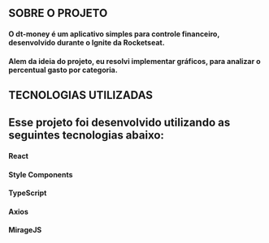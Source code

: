 ## SOBRE O PROJETO

####  O dt-money é um aplicativo simples para controle financeiro, desenvolvido durante o Ignite da Rocketseat.
#### Alem da ideia do projeto, eu resolvi implementar gráficos, para analizar o percentual gasto por categoria.

## TECNOLOGIAS UTILIZADAS 

## Esse projeto foi desenvolvido utilizando as seguintes tecnologias abaixo:
####  React
####  Style Components
####  TypeScript
####  Axios
####  MirageJS
